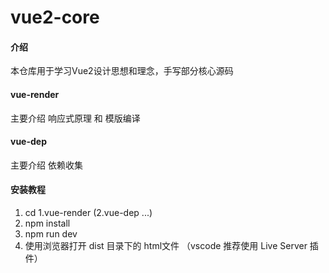 # vue2-core

#### 介绍
本仓库用于学习Vue2设计思想和理念，手写部分核心源码
#### vue-render
主要介绍 响应式原理 和 模版编译

#### vue-dep
主要介绍 依赖收集


#### 安装教程

1.  cd 1.vue-render (2.vue-dep ...)
2.  npm install
3.  npm run dev
4.  使用浏览器打开 dist 目录下的 html文件 （vscode 推荐使用 Live Server 插件）
